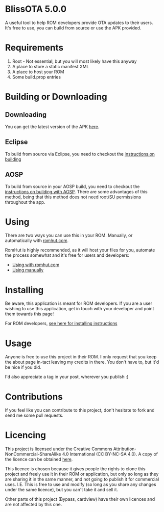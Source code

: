 # BlissOTA 5.0.0


A useful tool to help ROM developers provide OTA updates to their users. It's free to use, you can build from source or use the APK provided.

# Requirements


1. Root - Not essential, but you will most likely have this anyway
2. A place to store a static manifest XML
3. A place to host your ROM
4. Some build.prop entries

# Building or Downloading
## Downloading

You can get the latest version of the APK [here](http://ultimarom.com/ota-updates/).

## Eclipse

To build from source via Eclipse, you need to checkout the [instructions on building](Building.md)

## AOSP

To build from source in your AOSP build, you need to checkout the [instructions on building with AOSP](AOSP_CM.md). There are some advantages of this method, being that this method does not need root/SU permissions throughout the app.

# Using

There are two ways you can use this in your ROM. Manually, or automatically with [romhut.com](https://www.romhut.com). 

RomHut is highly recommended, as it will host your files for you, automate the process somewhat and it's free for users and developers:
- [Using with romhut.com](RomHut.md)
- [Using manually](Manually.md)

# Installing

Be aware, this application is meant for ROM developers. If you are a user wishing to use this application, get in touch with your developer and point them towards this page!

For ROM developers, [see here for installing instructions](Installing.md)

# Usage

Anyone is free to use this project in their ROM. I only request that you keep the about page in-tact leaving my credits in there. You don't have to, but it'd be nice if you did.

I'd also appreciate a tag in your post, wherever you publish :)

# Contributions

If you feel like you can contribute to this project, don't hesitate to fork and send me some pull requests.

# Licencing

This project is licensed under the Creative Commons Attribution-NonCommercial-ShareAlike 4.0 International (CC BY-NC-SA 4.0). A copy of the licence can be obtained [here](http://creativecommons.org/licenses/by-nc-sa/4.0/legalcode).

This licence is chosen because it gives people the rights to clone this project and freely use it in their ROM or application, but only so long as they are sharing it in the same manner, and not going to publish it for commercial uses. I.E. This is free to use and modify (so long as you share any changes under the same licence), but you can't take it and sell it.

Other parts of this project (Bypass, cardview) have their own licences and are not affected by this one.
